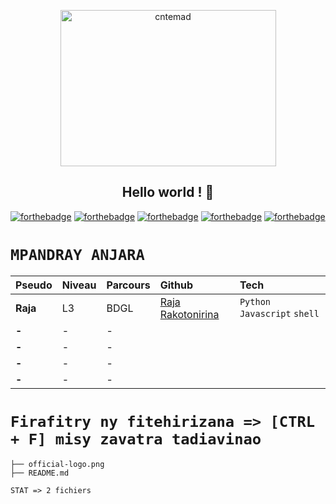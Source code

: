 
<p align="center"><img src="https://github.com/RajaRakoto/cntemad/blob/master/official-logo.png" height="250" width="345" alt="cntemad"></p>


<h2 align="center">Hello world ! 👋</h2>


[![forthebadge](https://forthebadge.com/images/badges/built-with-love.svg)](https://forthebadge.com) [![forthebadge](https://forthebadge.com/images/badges/for-you.svg)](https://forthebadge.com) [![forthebadge](https://forthebadge.com/images/badges/open-source.svg)](https://forthebadge.com) [![forthebadge](https://forthebadge.com/images/badges/uses-git.svg)](https://forthebadge.com) [![forthebadge](https://forthebadge.com/images/badges/built-by-developers.svg)](https://forthebadge.com)

# `MPANDRAY ANJARA`

| Pseudo       | Niveau | Parcours | Github  | Tech
|:-------------|:-------|:---------|:--------|:-------------------------------------------------------------------------------------------
| **Raja**     |   L3   |   BDGL   |[Raja Rakotonirina](https://github.com/RajaRakoto)|`Python` `Javascript` `shell`
| **-**        |   -    |    -     |
| **-**        |   -    |    -     |
| **-**        |   -    |    -     |
| **-**        |   -    |    -     |

# `Firafitry ny fitehirizana => [CTRL + F] misy zavatra tadiavinao` 
    ├── official-logo.png
    ├── README.md
    
    STAT => 2 fichiers